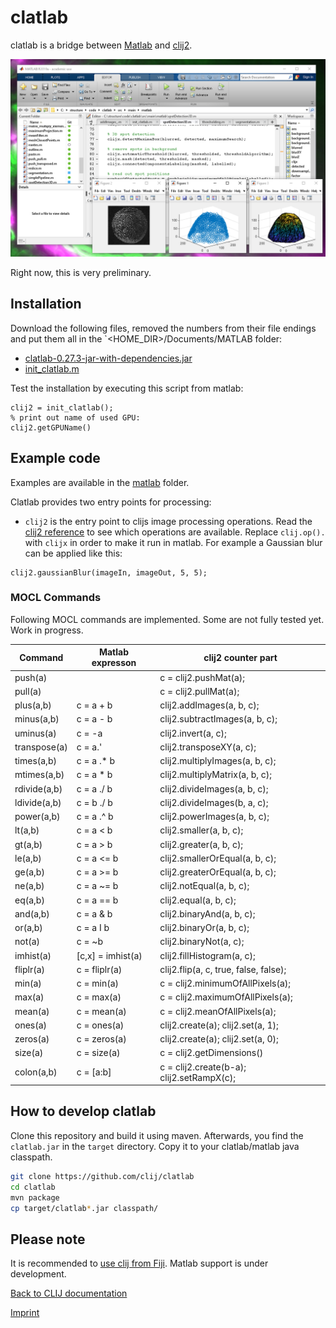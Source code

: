 # clatlab
 
clatlab is a bridge between [Matlab](https://de.mathworks.com/products/matlab.html) and [clij2](https://clij.github.io/clij2).

![Image](images/clablab-screenshot.png)

Right now, this is very preliminary.

## Installation
Download the following files, removed the numbers from their file endings and put them all in the `<HOME_DIR>/Documents/MATLAB folder:
* [clatlab-0.27.3-jar-with-dependencies.jar](https://github.com/clij/clatlab/releases/download/0.27.3/clatlab-0.27.3-jar-with-dependencies.jar)
* [init_clatlab.m](https://github.com/clij/clatlab/blob/master/src/main/matlab_install/init_clatlab.m)

Test the installation by executing this script from matlab:
```
clij2 = init_clatlab();
% print out name of used GPU:
clij2.getGPUName()
```

## Example code
Examples are available in the [matlab](https://github.com/clij/clatlab/blob/master/src/main/matlab/) folder. 
 
Clatlab provides two entry points for processing:
* `clij2` is the entry point to clijs image processing operations. Read the [clij2 reference](https://clij.github.io/clij2-docs/reference) to see which operations are available. Replace `clij.op().` with `clijx` in order to make it run in matlab. For example a Gaussian blur can be applied like this:

```
clij2.gaussianBlur(imageIn, imageOut, 5, 5);
```


### MOCL Commands
Following MOCL commands are implemented. Some are not fully tested yet. Work in progress.

| Command         | Matlab expresson     | clij2 counter part                       |
| --------------- | -------------------- | ---------------------------------------- |
| push(a)         |                      | c = clij2.pushMat(a);                               |
| pull(a)         |                      | c = clij2.pullMat(a);                               |
| plus(a,b)       | c = a + b            | clij2.addImages(a, b, c);                   |
| minus(a,b)      | c = a - b            | clij2.subtractImages(a, b, c);              |
| uminus(a)       | c = -a               | clij2.invert(a, c);                         |
| transpose(a)    | c = a.'              | clij2.transposeXY(a, c);                    |
| times(a,b)      | c = a .* b           | clij2.multiplyImages(a, b, c);              |
| mtimes(a,b)     | c = a * b            | clij2.multiplyMatrix(a, b, c);              |
| rdivide(a,b)    | c = a ./ b           | clij2.divideImages(a, b, c);                |
| ldivide(a,b)    | c = b ./ b           | clij2.divideImages(b, a, c);                |
| power(a,b)      | c = a .^ b           | clij2.powerImages(a, b, c);                 |
| lt(a,b)         | c = a < b            | clij2.smaller(a, b, c);                     |
| gt(a,b)         | c = a > b            | clij2.greater(a, b, c);                     |
| le(a,b)         | c = a <= b           | clij2.smallerOrEqual(a, b, c);              |
| ge(a,b)         | c = a >= b           | clij2.greaterOrEqual(a, b, c);              |
| ne(a,b)         | c = a ~= b           | clij2.notEqual(a, b, c);                    |
| eq(a,b)         | c = a == b           | clij2.equal(a, b, c);                       |
| and(a,b)        | c = a & b            | clij2.binaryAnd(a, b, c);                   |
| or(a,b)         | c = a &#x49; b            | clij2.binaryOr(a, b, c);                    |
| not(a)          | c = ~b               | clij2.binaryNot(a, c);                      |
| imhist(a)       | [c,x] = imhist(a)    | clij2.fillHistogram(a, c);                  |
| fliplr(a)       | c = fliplr(a)        | clij2.flip(a, c, true, false, false);       |
| min(a)          | c = min(a)           | c = clij2.minimumOfAllPixels(a);            |
| max(a)          | c = max(a)           | c = clij2.maximumOfAllPixels(a);            |
| mean(a)         | c = mean(a)          | c = clij2.meanOfAllPixels(a);               |
| ones(a)         | c = ones(a)          | clij2.create(a); clij2.set(a, 1);           |                                                 |
| zeros(a)        | c = zeros(a)         | clij2.create(a); clij2.set(a, 0);           |                                                 |
| size(a)         | c = size(a)          | c = clij2.getDimensions()                    |  
| colon(a,b)      | c = [a:b]            | c = clij2.create(b-a); clij2.setRampX(c);   |                                                 |

## How to develop clatlab
Clone this repository and build it using maven. Afterwards, you find the `clatlab.jar` in the `target` directory. 
Copy it to your clatlab/matlab java classpath.

```bash
git clone https://github.com/clij/clatlab
cd clatlab
mvn package
cp target/clatlab*.jar classpath/
```


## Please note
It is recommended to [use clij from Fiji](https://clij.github.io/clij-docs/installationInFiji). 
Matlab support is under development.

[Back to CLIJ documentation](https://clij.github.io/)

[Imprint](https://clij.github.io/imprint)
